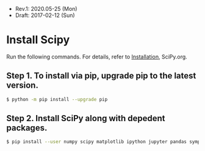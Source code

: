 * Rev.1: 2020.05-25 (Mon)
* Draft: 2017-02-12 (Sun)
# Install Scipy
Run the following commands. For details, refer to [Installation](https://www.scipy.org/install.html), SciPy.org.

## Step 1. To install via pip, upgrade pip to the latest version.
```bash
$ python -m pip install --upgrade pip
```

## Step 2. Install SciPy along with depedent packages.
```bash
$ pip install --user numpy scipy matplotlib ipython jupyter pandas sympy nose
```
